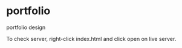 # portfolio
portfolio design

To check server, right-click index.html and click open on live server.